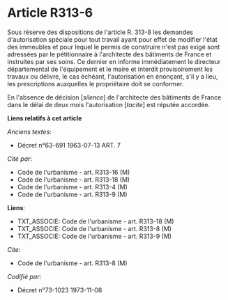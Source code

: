 # Article R313-6

Sous réserve des dispositions de l'article R. 313-8 les demandes d'autorisation spéciale pour tout travail ayant pour effet
de modifier l'état des immeubles et pour lequel le permis de construire n'est pas exigé sont adressées par le pétitionnaire à
l'architecte des bâtiments de France et instruites par ses soins. Ce dernier en informe immédiatement le directeur
départemental de l'équipement et le maire et interdit provisoirement les travaux ou délivre, le cas échéant, l'autorisation
en énonçant, s'il y a lieu, les prescriptions auxquelles le propriétaire doit se conformer.

En l'absence de décision [*silence*] de l'architecte des bâtiments de France dans le délai de deux mois l'autorisation
[*tacite*] est réputée accordée.

**Liens relatifs à cet article**

_Anciens textes_:

  - Décret n°63-691 1963-07-13 ART. 7

_Cité par_:

  - Code de l'urbanisme - art. R313-16 (M)
  - Code de l'urbanisme - art. R313-18 (M)
  - Code de l'urbanisme - art. R313-4 (M)
  - Code de l'urbanisme - art. R313-9 (M)

**Liens**:

  - TXT_ASSOCIE: Code de l'urbanisme - art. R313-18 (M)
  - TXT_ASSOCIE: Code de l'urbanisme - art. R313-8 (M)
  - TXT_ASSOCIE: Code de l'urbanisme - art. R313-9 (M)

_Cite_:

  - Code de l'urbanisme - art. R313-8 (M)

_Codifié par_:

  - Décret n°73-1023 1973-11-08
